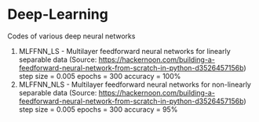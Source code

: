 # Deep-Learning
Codes of various deep neural networks
1) MLFFNN_LS - Multilayer feedforward neural networks for linearly separable data
   (Source: https://hackernoon.com/building-a-feedforward-neural-network-from-scratch-in-python-d3526457156b)
   step size = 0.005
   epochs = 300
   accuracy = 100%
2) MLFFNN_NLS - Multilayer feedforward neural networks for non-linearly separable data
   (Source: https://hackernoon.com/building-a-feedforward-neural-network-from-scratch-in-python-d3526457156b)
   step size = 0.005
   epochs = 300
   accuracy = 95%
